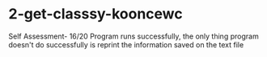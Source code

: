 # 2-get-classsy-kooncewc
Self Assessment- 16/20
Program runs successfully, the only thing program doesn't do successfully is reprint the information saved on the text file

